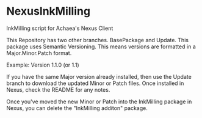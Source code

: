 # NexusInkMilling
InkMilling script for Achaea's Nexus Client

This Repository has two other branches.  BasePackage and Update.  This package uses Semantic Versioning.  This means versions are formatted in a Major.Minor.Patch format.

Example: Version 1.1.0 (or 1.1)

If you have the same Major version already installed, then use the Update branch to download the updated Minor or Patch files.  Once installed in Nexus, check the README for any notes.

Once you've moved the new Minor or Patch into the InkMilling package in Nexus, you can delete the "InkMilling additon" package.
